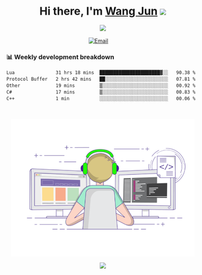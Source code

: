 <!--
**wangjunicode/wangjunicode** is a ✨ _special_ ✨ repository because its `README.md` (this file) appears on your GitHub profile.

Here are some ideas to get you started:

- 🔭 I’m currently working on ...
- 🌱 I’m currently learning ...
- 👯 I’m looking to collaborate on ...
- 🤔 I’m looking for help with ...
- 💬 Ask me about ...
- 📫 How to reach me: ...
- 😄 Pronouns: ...
- ⚡ Fun fact: ...
-->

<h1 align="center">Hi there, I'm <a href="https://www.wangjunicode.com/" target="_blank">Wang Jun</a> <img
src="https://github.com/blackcater/blackcater/raw/main/images/Hi.gif" height="32" /></h1>




<p align="center">
  <!-- Typing SVG by wangjunicode - https://github.com/wangjunicode/readme-typing-svg -->
  <a href="https://github.com/wangjunicode/readme-typing-svg">
    <img src="https://readme-typing-svg.demolab.com/?lines=game developer&font=Fira%20Code&center=true&width=440&height=45&color=f75c7e&vCenter=true&pause=1000&size=22" /></a>
</p>

<!-- Social icons section -->
<p align="center">
  <a href="mailto:wangjunicode@qq.com"><img height="40px" alt="Email" title="Email" src="https://github.com/blackcater/blackcater/raw/main/images/social-gmail.svg"/></a>
  &#8287;&#8287;&#8287;&#8287;&#8287;
</p>

### 📊 Weekly development breakdown
<!--START_SECTION:waka-->

```txt
Lua               31 hrs 18 mins  ██████████████████████▓░░   90.38 %
Protocol Buffer   2 hrs 42 mins   ██░░░░░░░░░░░░░░░░░░░░░░░   07.81 %
Other             19 mins         ▒░░░░░░░░░░░░░░░░░░░░░░░░   00.92 %
C#                17 mins         ▒░░░░░░░░░░░░░░░░░░░░░░░░   00.83 %
C++               1 min           ░░░░░░░░░░░░░░░░░░░░░░░░░   00.06 %
```

<!--END_SECTION:waka-->


<br/>
<p align="center">
<img align="center" top='60' alt="GIF" src="https://raw.githubusercontent.com/devSouvik/devSouvik/master/gif3.gif" width="480"/>
</p>

<div align="center">
<img height='240' src="https://github-readme-stats.vercel.app/api/top-langs/?username=wangjunicode&hide=html,css,Jupyter+Notebook,ruby,javascript,Makefile,Less,TypeScript,Starlark,Groovy,Shell,Batchfile&layout=compact&langs_count=8&theme=cobalt" align="center" />
<!--
  <img height='180' src="https://github-readme-stats.vercel.app/api?username=wangjunicode&show_icons=true&theme=cobalt" align="center" />
-->
</div>  
<br/>  
